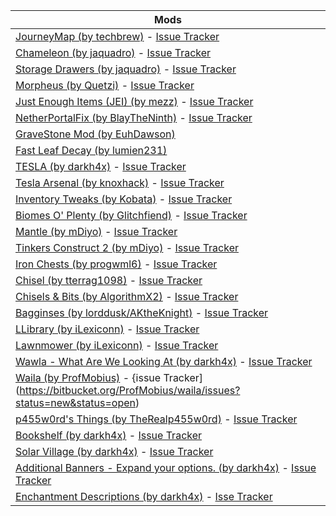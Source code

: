 | Mods	                   |
|--------------------------|
| [JourneyMap (by techbrew)](https://minecraft.curseforge.com/mc-mods/32274) - [Issue Tracker](https://bitbucket.org/TeamJM/journeymap/issues)
| [Chameleon (by jaquadro)](https://minecraft.curseforge.com/mc-mods/230497) - [Issue Tracker](https://github.com/jaquadro/Chameleon/issues)
| [Storage Drawers (by jaquadro)](https://minecraft.curseforge.com/mc-mods/223852) - [Issue Tracker](https://github.com/jaquadro/StorageDrawers/issues)
| [Morpheus (by Quetzi)](https://minecraft.curseforge.com/mc-mods/69118) - [Issue Tracker](https://github.com/quetzi/morpheus/issues)
| [Just Enough Items (JEI) (by mezz)](https://minecraft.curseforge.com/mc-mods/238222) - [Issue Tracker](https://github.com/mezz/JustEnoughItems/issues)
| [NetherPortalFix (by BlayTheNinth)](https://minecraft.curseforge.com/mc-mods/241160) - [Issue Tracker](https://github.com/blay09/NetherPortalFix/issues)
| [GraveStone Mod (by EuhDawson)](https://minecraft.curseforge.com/mc-mods/238551)
| [Fast Leaf Decay (by lumien231)](https://minecraft.curseforge.com/mc-mods/225839)
| [TESLA (by darkh4x)](https://minecraft.curseforge.com/mc-mods/244651) - [Issue Tracker](https://github.com/Darkhax-Minecraft/Tesla/issues)
| [Tesla Arsenal (by knoxhack)](https://minecraft.curseforge.com/mc-mods/247634) - [Issue Tracker](https://github.com/MinecraftModDevelopment/Tesla-Arsenal/issues)
| [Inventory Tweaks (by Kobata)](https://minecraft.curseforge.com/mc-mods/223094) - [Issue Tracker](https://github.com/Inventory-Tweaks/inventory-tweaks/issues)
| [Biomes O' Plenty (by Glitchfiend)](https://minecraft.curseforge.com/mc-mods/220318) - [Issue Tracker](https://github.com/Glitchfiend/BiomesOPlenty/issues)
| [Mantle (by mDiyo)](https://minecraft.curseforge.com/mc-mods/74924) - [Issue Tracker](https://github.com/SlimeKnights/Mantle/issues)
| [Tinkers Construct 2 (by mDiyo)](https://minecraft.curseforge.com/mc-mods/74072) - [Issue Tracker](https://github.com/SlimeKnights/TinkersConstruct/issues)
| [Iron Chests (by progwml6)](https://minecraft.curseforge.com/mc-mods/228756) - [Issue Tracker](https://github.com/progwml6/ironchest/issues)
| [Chisel (by tterrag1098)](https://minecraft.curseforge.com/mc-mods/235279) - [Issue Tracker](https://github.com/Chisel-Team/Chisel/issues)
| [Chisels & Bits (by AlgorithmX2)](https://minecraft.curseforge.com/mc-mods/231095) - [Issue Tracker](https://github.com/AlgorithmX2/Chisels-and-Bits/issues)
| [Bagginses (by lorddusk/AKtheKnight)](https://minecraft.curseforge.com/mc-mods/223005) - [Issue Tracker](https://github.com/lorddusk/Bagginses/issues)
| [LLibrary (by iLexiconn)](https://minecraft.curseforge.com/mc-mods/243298) - [Issue Tracker](https://github.com/iLexiconn/LLibrary/issues)
| [Lawnmower (by iLexiconn)](https://minecraft.curseforge.com/mc-mods/246435) - [Issue Tracker](https://github.com/iLexiconn/Lawnmower/issues)
| [Wawla - What Are We Looking At (by darkh4x)](https://minecraft.curseforge.com/mc-mods/224712) - [Issue Tracker](https://github.com/Darkhax-Minecraft/WAWLA/issues)
| [Waila (by ProfMobius)](https://minecraft.curseforge.com/mc-mods/73488) - {issue Tracker](https://bitbucket.org/ProfMobius/waila/issues?status=new&status=open)
| [p455w0rd's Things (by TheRealp455w0rd)](https://minecraft.curseforge.com/mc-mods/246444) - [Issue Tracker](https://github.com/MinecraftModDevelopment/p455w0rdsThings/issues)
| [Bookshelf (by darkh4x)](https://minecraft.curseforge.com/mc-mods/228525) - [Issue Tracker](https://github.com/Darkhax-Minecraft/Bookshelf/issues)
| [Solar Village (by darkh4x)](https://minecraft.curseforge.com/mc-mods/245322) - [Issue Tracker](https://github.com/Darkhax-Minecraft/SolarVillage/issues)
| [Additional Banners - Expand your options. (by darkh4x)](https://minecraft.curseforge.com/mc-mods/230137) - [Issue Tracker](https://github.com/Darkhax-Minecraft/AdditionalBanners/issues)
| [Enchantment Descriptions (by darkh4x)](https://minecraft.curseforge.com/mc-mods/250419) - [Isse Tracker](https://github.com/Darkhax-Minecraft/Enchantment-Descriptions/issues)
